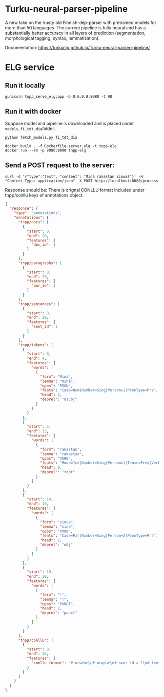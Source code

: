 # Turku-neural-parser-pipeline
A new take on the trusty old Finnish-dep-parser with pretrained models for more than 50 languages. The current pipeline is fully neural and has a substantially better accuracy in all layers of prediction (segmentation, morphological tagging, syntax, lemmatization).


Documentation: https://turkunlp.github.io/Turku-neural-parser-pipeline/

# ELG service
## Run it locally
```shell
gunicorn tnpp_serve_elg:app -b 0.0.0.0:8080 -t 90
```
## Run it with docker
Suppose model and pipeline is downloaded and is placed under `models_fi_tdt_dia`folder.
```shell
python fetch_models.py fi_tdt_dia
```
```shell
docker build . -f Dockerfile.server.elg -t tnpp-elg
docker run --rm -p 8080:8000 tnpp-elg
```
## Send a POST request to the server:
```shell
curl -d '{"type":"text", "content": "Minä rakastan sinua!"}' -H "Content-Type: application/json" -X POST http://localhost:8080/process
```
Response should be:
There is orignal CONLLU format included under tnpp/conllu keys of annotations object.
```json
{
  "response": {
    "type": "annotations",
    "annotations": {
      "tnpp/docs": [
        {
          "start": 0,
          "end": 20,
          "features": {
            "doc_id": 1
          }
        }
      ],
      "tnpp/paragraphs": [
        {
          "start": 0,
          "end": 20,
          "features": {
            "par_id": 1
          }
        }
      ],
      "tnpp/sentences": [
        {
          "start": 0,
          "end": 20,
          "features": {
            "sent_id": 1
          }
        }
      ],
      "tnpp/tokens": [
        {
          "start": 0,
          "end": 4,
          "features": {
            "words": [
              {
                "form": "Minä",
                "lemma": "minä",
                "upos": "PRON",
                "feats": "Case=Nom|Number=Sing|Person=1|PronType=Prs",
                "head": 2,
                "deprel": "nsubj"
              }
            ]
          }
        },
        {
          "start": 5,
          "end": 13,
          "features": {
            "words": [
              {
                "form": "rakastan",
                "lemma": "rakastaa",
                "upos": "VERB",
                "feats": "Mood=Ind|Number=Sing|Person=1|Tense=Pres|VerbForm=Fin|Voice=Act",
                "head": 0,
                "deprel": "root"
              }
            ]
          }
        },
        {
          "start": 14,
          "end": 19,
          "features": {
            "words": [
              {
                "form": "sinua",
                "lemma": "sinä",
                "upos": "PRON",
                "feats": "Case=Par|Number=Sing|Person=2|PronType=Prs",
                "head": 2,
                "deprel": "obj"
              }
            ]
          }
        },
        {
          "start": 19,
          "end": 20,
          "features": {
            "words": [
              {
                "form": "!",
                "lemma": "!",
                "upos": "PUNCT",
                "head": 2,
                "deprel": "punct"
              }
            ]
          }
        }
      ],
      "tnpp/conllu": [
        {
          "start": 0,
          "end": 20,
          "features": {
            "conllu_format": "# newdoc\n# newpar\n# sent_id = 1\n# text = Minä rakastan sinua!\n1\tMinä\tminä\tPRON\t_\tCase=Nom|Number=Sing|Person=1|PronType=Prs\t2\tnsubj\t_\t_\n2\trakastan\trakastaa\tVERB\t_\tMood=Ind|Number=Sing|Person=1|Tense=Pres|VerbForm=Fin|Voice=Act\t0\troot\t_\t_\n3\tsinua\tsinä\tPRON\t_\tCase=Par|Number=Sing|Person=2|PronType=Prs\t2\tobj\t_\tSpaceAfter=No\n4\t!\t!\tPUNCT\t_\t_\t2\tpunct\t_\tSpacesAfter=\\n\n\n"
          }
        }
      ]
    }
  }
}
````



